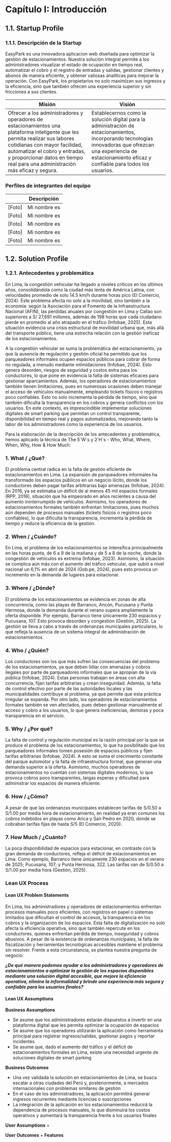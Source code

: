 # Capítulo I: Introducción
## 1.1. Startup Profile
### 1.1.1. Descripción de la Startup

EasyPark es una innovadora aplicacion web diseñada para optimizar la gestión de estacionamientos. Nuestra solución integral permite a los administradores visualizar el estado de ocupación en tiempo real, automatizar el cobro y el registro de entradas y salidas, gestionar clientes y abonos de manera eficiente, y obtener valiosas analíticas para mejorar la operación. Con EasyPark, los propietarios no solo maximizan sus ingresos y la eficiencia, sino que también ofrecen una experiencia superior y sin fricciones a sus clientes.

| **Misión** | **Visión** |
|-----------|------------|
| Ofrecer a los administradores y operadores de estacionamientos una plataforma inteligente que les permita realizar sus labores cotidianas con mayor facilidad, automatizar el cobro y entradas, y proporcionar datos en tiempo real para una administración más eficaz y segura.| Establecernos como la solución digital para la administración de estacionamientos, incorporando tecnologías innovadoras que ofrezcan una experiencia de estacionamiento eficaz y confiable para todos los usuarios. |

### Perfiles de integrantes del equipo
|  |   Descripción   |
|------------|------------|
|[Foto] |Mi nombre es |
|[Foto] |Mi nombre es |
|[Foto] |Mi nombre es |
|[Foto] |Mi nombre es |
|[Foto] |Mi nombre es |

## 1.2. Solution Profile
### 1.2.1. Antecedentes y problemática

En Lima, la congestión vehicular ha llegado a niveles críticos en los últimos años, consolidándola como la ciudad más lenta de América Latina, con velocidades promedio de solo 14.5 km/h durante horas pico (El Comercio, 2024). Este problema afecta no solo a la movilidad, sino también a la economía: según la Asociación para el Fomento de la Infraestructura Nacional (AFIN), las pérdidas anuales por congestión en Lima y Callao son superiores a S/ 27,691 millones, además de 198 horas que cada ciudadano pierde en promedio al año atrapado en el tráfico (Infobae, 2025). Esta situación evidencia una crisis estructural de movilidad urbana que, más allá del transporte público, tiene una estrecha relación con la gestión ineficaz de los estacionamientos.

A la congestión vehicular se suma la problemática del estacionamiento, ya que la ausencia de regulación y gestión oficial ha permitido que los parqueadores informales ocupen espacios públicos para cobrar de forma no regulada, a menudo mediante intimidaciones (Infobae, 2024). Esto genera desorden, riesgos de seguridad y costos extra para los conductores, lo que pone en evidencia la falta de sistemas eficaces para gestionar aparcamientos. Además, los operadores de estacionamientos también tienen limitaciones, pues en numerosas ocasiones deben manejar el acceso de vehículos manualmente, empleando tickets físicos o registros poco confiables. Esto no solo incrementa la pérdida de tiempo, sino que también dificulta la transparencia en los cobros y genera conflictos con los usuarios. En este contexto, es imprescindible implementar soluciones digitales de smart parking que permitan un control transparente, disponibilidad en tiempo real y pagos automatizados, mejorando tanto la labor de los administradores como la experiencia de los usuarios.

Para la elaboración de la descripción de los antecedentes y problemática, hemos aplicado la técnica de The 5´W´s y 2´H´s - Who, What, Where, When, Why, How & How Much:

### 1. What / ¿Qué?
El problema central radica en la falta de gestión eficiente de estacionamientos en Lima. La expansión de parqueadores informales ha transformado los espacios públicos en un negocio ilícito, donde los conductores deben pagar tarifas arbitrarias bajo amenazas (Infobae, 2024). En 2016, ya se estimaba un déficit de al menos 45 mil espacios formales (RPP, 2016), situación que ha empeorado en años recientes a causa del aumento ininterrumpido de vehículos. Asimismo, los operadores de estacionamientos formales también enfrentan limitaciones, pues muchos aún dependen de procesos manuales (tickets físicos o registros poco confiables), lo que dificulta la transparencia, incrementa la pérdida de tiempo y reduce la eficiencia de la gestión.

### 2. When / ¿Cuándo?
En Lima, el problema de los estacionamientos se intensifica principalmente en las horas punta, de 6 a 9 de la mañana y de 5 a 8 de la noche, donde la congestión de vehículos es extrema (Infobae, 2023). Asimismo, la situación se complica aún más con el aumento del tráfico vehicular, que subió a nivel nacional un 6,1% en abril de 2024 (Gob.pe, 2024), pues esto provoca un incremento en la demanda de lugares para estacionar.

### 3. Where / ¿Dónde?
El problema de los estacionamientos se evidencia en zonas de alta concurrencia, como las playas de Barranco, Ancón, Pucusana y Punta Hermosa, donde la demanda durante el verano supera ampliamente la oferta disponible. Por ejemplo, Barranco tiene únicamente 230 espacios y Pucusana, 107. Esto provoca desorden y congestión (Gestión, 2025). La gestión se lleva a cabo a través de ordenanzas municipales particulares, lo que refleja la ausencia de un sistema integral de administración de estacionamientos.

###  4. Who / ¿Quién?
Los conductores son los que más sufren las consecuencias del problema de los estacionamientos, ya que deben lidiar con amenazas y cobros ilegales por parte de parqueadores informales que se apropian de la vía pública (Infobae, 2024). Estas personas trabajan en áreas con alta concurrencia, fijan tarifas arbitrarias y crean inseguridad. Además, la falta de control efectivo por parte de las autoridades locales y las municipalidades contribuye al problema, ya que permite que esta práctica irregular se expanda. Por otro lado, los operadores de estacionamientos formales también se ven afectados, pues deben gestionar manualmente el acceso y cobro a los usuarios, lo que genera ineficiencias, demoras y poca transparencia en el servicio.

### 5. Why / ¿Por qué?
La falta de control y regulación municipal es la razón principal por la que se produce el problema de los estacionamientos, lo que ha posibilitado que los parqueadores informales tomen posesión de espacios públicos y fijen tarifas arbitrarias (Infobae, 2024). A esto se suma el crecimiento constante del parque automotor y la falta de infraestructura formal, que generan una demanda superior a la oferta. Asimismo, muchos operadores de estacionamientos no cuentan con sistemas digitales modernos, lo que provoca cobros poco transparentes, largas esperas y dificultad para administrar los espacios de manera eficiente.

### 6. How / ¿Cómo?
A pesar de que las ordenanzas municipales establecen tarifas de S/0.50 a S/1.00 por media hora de estacionamiento, en realidad ya eran comunes los cobros indebidos en playas como Arica y San Pedro en 2020, donde se cobraban tarifas fijas de hasta S/5 (El Comercio, 2020). 

### 7. How Much / ¿Cuánto?
La poca disponibilidad de espacios para estacionar, en contraste con la gran demanda de conductores, refleja el déficit de estacionamientos en Lima. Como ejemplo, Barranco tiene únicamente 230 espacios en el verano de 2025; Pucusana, 107; y Punta Hermosa, 322. Las tarifas van de S/0.50 a S/1.00 por media hora (Gestión, 2025). 

### Lean UX Process
#### Lean UX Problem Statements
En Lima, los administradores y operadores de estacionamientos enfrentan procesos manuales poco eficientes, con registros en papel o sistemas limitados que dificultan el control de accesos, la transparencia en los cobros y la organización de los espacios. Esta falta de digitalización no solo afecta la eficiencia operativa, sino que también repercute en los conductores, quienes enfrentan pérdida de tiempo, inseguridad y cobros abusivos. A pesar de la existencia de ordenanzas municipales, la falta de fiscalización y herramientas tecnológicas accesibles mantiene el problema sin resolver. Frente a esta circunstancia, se plantea nuestra pregunta de negocio:

***¿De qué manera podemos ayudar a los administradores y operadores de estacionamientos a optimizar la gestión de los espacios disponibles mediante una solución digital accesible, que mejore la eficiencia operativa, elimine la informalidad y brinde una experiencia más segura y confiable para los usuarios finales?***

#### Lean UX Assumptions

**Business Assumptions**
+ Se asume que los administradores estarán dispuestos a invertir en una plataforma digital que les permita optimizar la ocupación de espacios
+ Se asume que los operadores utilizarán la aplicación como herramienta principal para registrar ingresos/salidas, gestionar pagos y reportar incidentes
+ Se asume que, dado el aumento del tráfico y el déficit de estacionamientos formales en Lima, existe una necesidad urgente de soluciones digitales de smart parking

**Business Outcomes**
+ Una vez validada la solución en estacionamientos de Lima, se busca escalar a otras ciudades del Perú y, posteriormente, a mercados internacionales con problemas similares de gestión
+ En el caso de los administradores, la aplicación permitirá generar ingresos recurrentes mediante licencias o suscripciones
+ La integración de la aplicación en los estacionamientos reducirá la dependencia de procesos manuales, lo que disminuirá los costos operativos y aumentará la transparencia frente a los usuarios finales

**User Assumptions**
+

**User Outcomes**
+
**Features**

